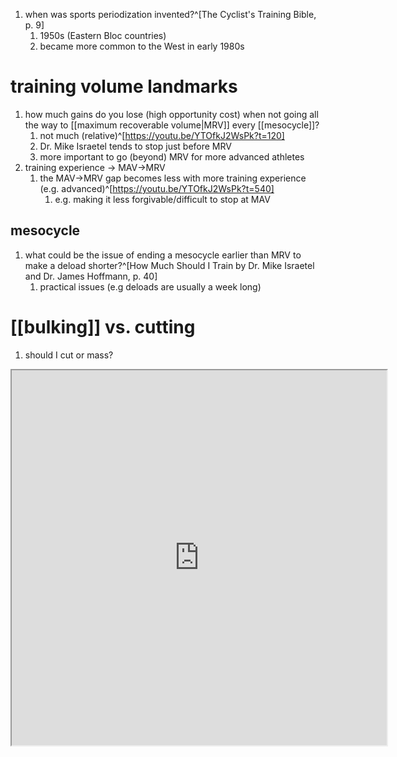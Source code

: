 1. when was sports periodization invented?^[The Cyclist's Training Bible, p. 9]
	1. 1950s (Eastern Bloc countries)
	2. became more common to the West in early 1980s

# training volume landmarks
1. how much gains do you lose (high opportunity cost) when not going all the way to [[maximum recoverable volume|MRV]] every [[mesocycle]]?
	1. not much (relative)^[https://youtu.be/YTOfkJ2WsPk?t=120]
	2. Dr. Mike Israetel tends to stop just before MRV
	3. more important to go (beyond) MRV for more advanced athletes
2. training experience → MAV→MRV
	1. the MAV→MRV gap becomes less with more training experience (e.g. advanced)^[https://youtu.be/YTOfkJ2WsPk?t=540]
		1. e.g. making it less forgivable/difficult to stop at MAV

## mesocycle
1. what could be the issue of ending a mesocycle earlier than MRV to make a deload shorter?^[How Much Should I Train by Dr. Mike Israetel and Dr. James Hoffmann, p. 40]
	1. practical issues (e.g deloads are usually a week long)

# [[bulking]] vs. cutting
1. should I cut or mass?

<iframe src="https://www.instagram.com/p/CPBY_mrr1Zy/" width="600" height="600"></iframe>